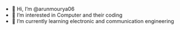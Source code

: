 - 👋 Hi, I’m @arunmourya06
- 👀 I’m interested in Computer and their coding 
- 🌱 I’m currently learning electronic and communication engineering 
  

<!---
arunmourya06/arunmourya06 is a ✨ special ✨ repository because its `README.md` (this file) appears on your GitHub profile.
You can click the Preview link to take a look at your changes.
--->
